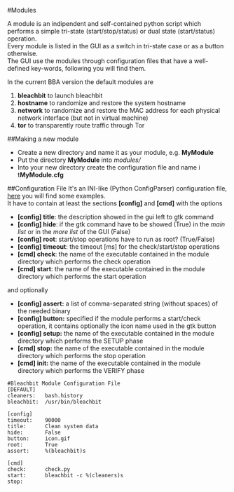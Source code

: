 #Modules

A module is an indipendent and self-contained python script which performs a simple tri-state (start/stop/status) or dual state (start/status) operation.<br/>
Every module is listed in the GUI as a switch in tri-state case or as a button otherwise.<br/>
The GUI use the modules through configuration files that have a well-defined key-words, following you will find them.

In the current BBA version the default modules are
1.  **bleachbit** to launch bleachbit 
2.  **hostname** to randomize and restore the system hostname
3.  **network** to randomize and restore the MAC address for each physical network interface (but not in virtual machine)
4.  **tor** to transparently route traffic through Tor

##Making a new module
* Create a new directory and name it as your module, e.g. **MyModule**
* Put the directory **MyModule** into *modules/*
* Into your new directory create the configuration file and name i t**MyModule.cfg**

##Configuration File
It's an INI-like (Python ConfigParser) configuration file, [here](https://wiki.python.org/moin/ConfigParserExamples) you will find some examples. <br/>
It have to contain at least the sections **[config]** and  **[cmd]**  with the options

* **[config] title**: the description showed in the gui left to gtk command
* **[config] hide**: if the gtk command have to be showed (True) in the *main list* or in the *more list* of the GUI (False)
* **[config] root**: start/stop operations have to run as root? (True/False)
* **[config] timeout**: the timeout [ms] for the check/start/stop operations
* **[cmd] check**: the name of the executable contained in the module directory which performs the check operation
* **[cmd] start**: the name of the executable contained in the module directory which performs the start operation

and optionally

* **[config] assert:** a list of comma-separated string (without spaces) of the needed binary
* **[config] button:** specified if the module performs a start/check operation, it contains optionally the icon name used in the gtk button
* **[config] setup:** the name of the executable contained in the module directory which performs the SETUP phase
* **[cmd] stop:** the name of the executable contained in the module directory which performs the stop operation
* **[cmd] init:** the name of the executable contained in the module directory which performs the VERIFY phase


```
#Bleachbit Module Configuration File
[DEFAULT]
cleaners:   bash.history 
bleachbit:  /usr/bin/bleachbit

[config]
timeout:    90000 
title:      Clean system data
hide:       False
button:     icon.gif 
root:       True
assert:     %(bleachbit)s

[cmd]
check:      check.py 
start:      bleachbit -c %(cleaners)s
stop:
```
